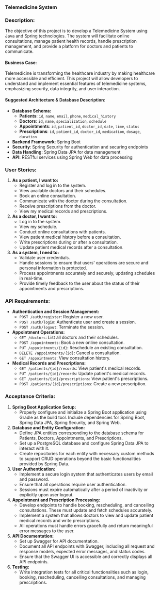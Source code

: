 ### Telemedicine System
### Description:
The objective of this project is to develop a Telemedicine System using Java and Spring technologies. 
The system will facilitate online consultations, manage patient health records, handle prescription management, 
and provide a platform for doctors and patients to communicate.

#### Business Case:
Telemedicine is transforming the healthcare industry by making healthcare more accessible and efficient. 
This project will allow developers to understand and implement essential features of telemedicine systems, 
emphasizing security, data integrity, and user interaction.

#### Suggested Architecture & Database Description:
- **Database Schema:**
    - **Patients**: `id`, `name`, `email`, `phone`, `medical_history`
    - **Doctors**: `id`, `name`, `specialization`, `schedule`
    - **Appointments**: `id`, `patient_id`, `doctor_id`, `date`, `time`, `status`
    - **Prescriptions**: `id`, `patient_id`, `doctor_id`, `medication`, `dosage`, `duration`
- **Backend Framework**: Spring Boot
- **Security**: Spring Security for authentication and securing endpoints
- **Data Handling**: Spring Data JPA for data management
- **API**: RESTful services using Spring Web for data processing

### User Stories:
1. **As a patient, I want to:**
    - Register and log in to the system.
    - View available doctors and their schedules.
    - Book an online consultation.
    - Communicate with the doctor during the consultation.
    - Receive prescriptions from the doctor.
    - View my medical records and prescriptions.
2. **As a doctor, I want to:**
    - Log in to the system.
    - View my schedule.
    - Conduct online consultations with patients.
    - View patient medical history before a consultation.
    - Write prescriptions during or after a consultation.
    - Update patient medical records after a consultation.
3. **As a system, I need to:**
    - Validate user credentials.
    - Handle sessions to ensure that users' operations are secure and personal information is protected.
    - Process appointments accurately and securely, updating schedules in real-time.
    - Provide timely feedback to the user about the status of their appointments and prescriptions.

### API Requirements:
- **Authentication and Session Management:**
    - `POST /auth/register`: Register a new user.
    - `POST /auth/login`: Authenticate user and create a session.
    - `POST /auth/logout`: Terminate the session.
- **Appointment Operations:**
    - `GET /doctors`: List all doctors and their schedules.
    - `POST /appointments`: Book a new online consultation.
    - `PUT /appointments/{id}`: Reschedule an existing consultation.
    - `DELETE /appointments/{id}`: Cancel a consultation.
    - `GET /appointments`: View consultation history.
- **Medical Records and Prescriptions:**
    - `GET /patients/{id}/records`: View patient's medical records.
    - `PUT /patients/{id}/records`: Update patient's medical records.
    - `GET /patients/{id}/prescriptions`: View patient's prescriptions.
    - `POST /patients/{id}/prescriptions`: Create a new prescription.

### Acceptance Criteria:
1. **Spring Boot Application Setup:**
    - Properly configure and initialize a Spring Boot application using Gradle as the build tool. Include dependencies for Spring Boot, Spring Data JPA, Spring Security, and Spring Web.
2. **Database and Entity Configuration:**
    - Define JPA entities corresponding to the database schema for Patients, Doctors, Appointments, and Prescriptions.
    - Set up a PostgreSQL database and configure Spring Data JPA to interact with it.
    - Create repositories for each entity with necessary custom methods to support CRUD operations beyond the basic functionalities provided by Spring Data.
3. **User Authentication:**
    - Implement a secure login system that authenticates users by email and password.
    - Ensure that all operations require user authentication.
    - Sessions must expire automatically after a period of inactivity or explicitly upon user logout.
4. **Appointment and Prescription Processing:**
    - Develop endpoints to handle booking, rescheduling, and cancelling consultations. These must update and fetch schedules accurately.
    - Implement a system that allows doctors to view and update patient medical records and write prescriptions.
    - All operations must handle errors gracefully and return meaningful error messages to the user.
5. **API Documentation:**
    - Set up Swagger for API documentation.
    - Document all API endpoints with Swagger, including all request and response models, expected error messages, and status codes.
    - Ensure that the Swagger UI is accessible and correctly displays all API endpoints.
6. **Testing:**
    - Write integration tests for all critical functionalities such as login, booking, rescheduling, cancelling consultations, and managing prescriptions.